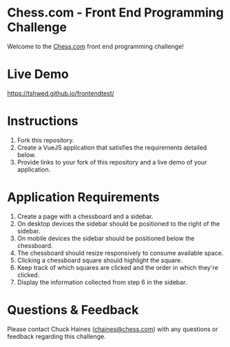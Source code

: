 # Chess.com - Front End Programming Challenge

Welcome to the [Chess.com](https://chess.com) front end programming challenge!

# Live Demo

https://tshwed.github.io/frontendtest/

# Instructions

1. Fork this repository.
2. Create a VueJS application that satisfies the requirements detailed below.
3. Provide links to your fork of this repository and a live demo of your application.

# Application Requirements

1. Create a page with a chessboard and a sidebar.
2. On desktop devices the sidebar should be positioned to the right of the sidebar.
3. On mobile devices the sidebar should be positioned below the chessboard.
4. The chessboard should resize responsively to consume available space.
5. Clicking a chessboard square should highlight the square.
6. Keep track of which squares are clicked and the order in which they're clicked.
7. Display the information collected from step 6 in the sidebar.

# Questions & Feedback

Please contact Chuck Haines (chaines@chess.com) with any questions or feedback regarding this challenge.
